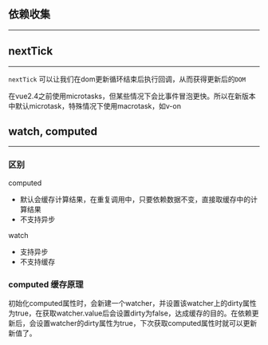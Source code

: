 ## 依赖收集
---

## nextTick
---
`nextTick` 可以让我们在dom更新循环结束后执行回调，从而获得更新后的`DOM`

在vue2.4之前使用microtasks，但某些情况下会比事件冒泡更快。所以在新版本中默认microtask，特殊情况下使用macrotask，如v-on

## watch, computed
---
### 区别

computed
- 默认会缓存计算结果，在重复调用中，只要依赖数据不变，直接取缓存中的计算结果
- 不支持异步

watch
- 支持异步
- 不支持缓存

### computed 缓存原理
初始化computed属性时，会新建一个watcher，并设置该watcher上的dirty属性为true，在获取watcher.value后会设置dirty为false，达成缓存的目的。在依赖更新后，会设置watcher的dirty属性为true，下次获取computed属性时就可以更新新值了。